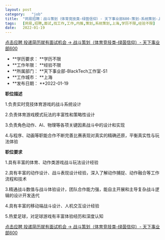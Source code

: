```yaml
---
layout:	post
category:	"job"
title:	"网易招聘：战斗策划（体育竞技类-绿茵信仰）- 天下事业部600-策划-系统策划-上海学历不限经验不限"
tags:	[网易,招聘,面试,找工作,工作,内推,策划,系统策划,上海,学历不限,经验不限]
date:	2022-01-19
---
```


[点击应聘 投递简历就有面试机会 ->  战斗策划（体育竞技类-绿茵信仰）- 天下事业部600](http://mobile.bole.netease.com/bole/boleDetail?id=32943&employeeId=346f03c3cda5f04c&key=all)



- **学历要求： **学历不限
- **工作年限： **经验不限
- **所属部门： **天下事业部-BlackTech工作室-S1
- **工作城市： **上海
- **发布日期： **2022-01-19



**职位描述**

1.负责实时竞技体育游戏的战斗系统设计

2.负责体育游戏模式玩法的丰富性和策略性设计

3.负责角色动作、AI、物理等各项关键因素战斗中的设计和实现

4.与程序、动画等职能合作不断完善比赛表现对真实的精确还原，平衡真实性与玩法体验







**职位要求**

1.具有丰富的体育、动作类游戏战斗玩法设计经验

2.具有丰富的动作设计、战斗表现设计经验，深入了解动作捕捉、动作融合等工作流程和技术

3.精通战斗数值与战斗体验设计，团队合作能力强，能自主开展和主导复杂战斗逻辑的设计开发迭代

4.具有丰富的移动端战斗设计、人机交互设计经验

5.热爱足球，对足球游戏有丰富体验经历和深度认知



[点击应聘 投递简历就有面试机会 ->  战斗策划（体育竞技类-绿茵信仰）- 天下事业部600](http://mobile.bole.netease.com/bole/boleDetail?id=32943&employeeId=346f03c3cda5f04c&key=all)